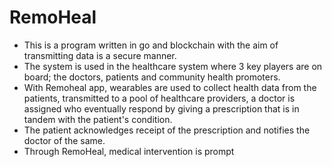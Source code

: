 # RemoHeal

* This is a program written in go and blockchain with the aim of transmitting data is a secure manner.
* The system is used in the healthcare system where 3 key players are on board; the doctors, patients and community health promoters.
* With Remoheal app, wearables are used to collect health data from the patients, transmitted to a pool of healthcare providers, a doctor is assigned who eventually respond by giving a prescription that is in tandem with the patient's condition.
* The patient acknowledges receipt of the prescription and notifies the doctor of the same.
* Through RemoHeal, medical intervention is prompt
